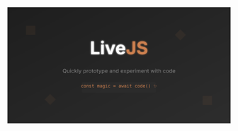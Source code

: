 <div align="center">
  <img src="public/og-image.svg" alt="LiveJS - Quickly prototype, experiment and test JavaScript code" width="800">
</div>
